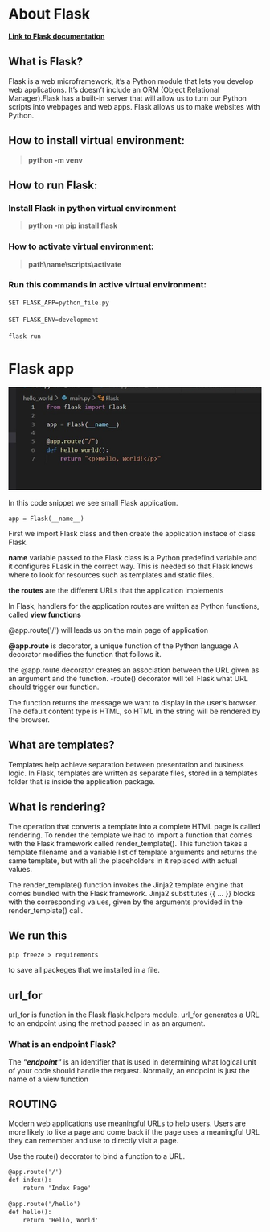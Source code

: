 # About Flask

 
 [**Link to Flask documentation**](https://flask.palletsprojects.com/en/2.0.x/)
 
 ## What is Flask?
 
Flask is a web microframework, it’s a Python module that lets you develop web applications. It’s doesn’t include an ORM (Object Relational Manager).Flask has a built-in server that will allow us to turn our Python scripts into webpages and web apps. Flask allows us to make websites with Python. 
 
 ## How to install virtual environment:
 
 > **python -m venv**
 
 ## How to run Flask:
 
 ### Install Flask in python virtual environment
 
 > **python -m pip install flask**
 
 ### How to activate virtual environment:
 
 > **path\name\scripts\activate**
 
 ### Run this commands in active virtual environment:
 ```bash 
 SET FLASK_APP=python_file.py
 
 SET FLASK_ENV=development 
 
 flask run
 ```
 
 # Flask app
 
 ![hello world](/assets/img/hello.jpg)
 
 In this code snippet we see small Flask application. 
 ``` 
 app = Flask(__name__)
 ```
 
 First we import Flask class and then create the application instace of class Flask.
 
 **__name__** variable passed to the Flask class is a Python predefind variable and it configures FLask in the correct way. This is needed so that Flask knows where to look for resources such as templates and static files.
 
 **the routes** are the different URLs that the application implements
 
 In Flask, handlers for the application routes are written as Python functions, called **view functions**
  
 @app.route('/') will leads us on the main page of application


**@app.route** is decorator, a unique function of the Python language
A decorator modifies the function that follows it.

the @app.route decorator creates an association between the URL given as an argument and the function.
-route() decorator will tell Flask what URL should trigger our function.

The function returns the message we want to display in the user’s browser. The default content type is HTML, so HTML in the string will be rendered by the browser.

## What are templates?

Templates help achieve separation between presentation and business logic. In Flask, templates are written as separate files, stored in a templates folder that is inside the application package.

## What is rendering?

The operation that converts a template into a complete HTML page is called rendering. To render the template we had to import a function that comes with the Flask framework called render_template(). This function takes a template filename and a variable list of template arguments and returns the same template, but with all the placeholders in it replaced with actual values.

The render_template() function invokes the Jinja2 template engine that comes bundled with the Flask framework. Jinja2 substitutes {{ ... }} blocks with the corresponding values, given by the arguments provided in the render_template() call.


## We run this

```
pip freeze > requirements

```

to save all packeges that we installed in a file.

## url_for 

url_for is function in the Flask flask.helpers module. url_for generates a URL to an endpoint using the method passed in as an argument.

### What is an endpoint Flask?

The ***"endpoint"*** is an identifier that is used in determining what logical unit of your code should handle the request. Normally, an endpoint is just the name of a view function

## ROUTING

Modern web applications use meaningful URLs to help users. Users are more likely to like a page and come back if the page uses a meaningful URL they can remember and use to directly visit a page.

Use the route() decorator to bind a function to a URL.

```
@app.route('/')
def index():
    return 'Index Page'

@app.route('/hello')
def hello():
    return 'Hello, World'
```




